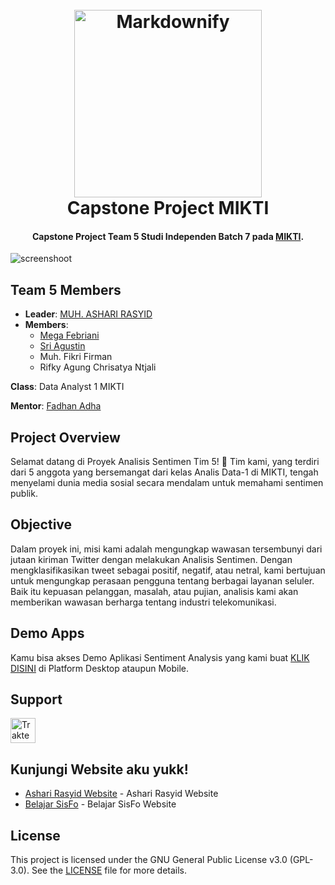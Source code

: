 
<h1 align="center">
  <br>
  <a href="https://mikti.id"><img src="https://mikti.id/assets/images/resources/logo-1.png" alt="Markdownify" width="300"></a>
  <br>
  Capstone Project MIKTI
  <br>
</h1>

<h4 align="center">Capstone Project Team 5 Studi Independen Batch 7 pada <a href="http://mikti.id" target="_blank">MIKTI</a>.</h4>

![screenshoot](https://media.licdn.com/dms/image/v2/D5622AQEHOYerLsixZg/feedshare-shrink_1280/B56ZQDPYyeGsAo-/0/1735221160488?e=1740009600&v=beta&t=Csx4ymVssAErxdedx-1mbiVgwvk5BXUPIDylc1pirl0)

## Team 5 Members
- **Leader**: [MUH. ASHARI RASYID](https://www.linkedin.com/in/ardcreator/)
- **Members**:
    - [Mega Febriani](https://www.linkedin.com/in/megafebriani-528915326/)
    - [Sri Agustin](https://www.linkedin.com/in/sriagustin/)
    - Muh. Fikri Firman
    - Rifky Agung Chrisatya Ntjali

**Class**: Data Analyst 1 MIKTI

**Mentor**: [Fadhan Adha](https://www.linkedin.com/in/fadhlan-adha/)

## Project Overview
Selamat datang di Proyek Analisis Sentimen Tim 5! 🌟 Tim kami, yang terdiri dari 5 anggota yang bersemangat dari kelas Analis Data-1 di MIKTI, tengah menyelami dunia media sosial secara mendalam untuk memahami sentimen publik.

## Objective
Dalam proyek ini, misi kami adalah mengungkap wawasan tersembunyi dari jutaan kiriman Twitter dengan melakukan Analisis Sentimen. Dengan mengklasifikasikan tweet sebagai positif, negatif, atau netral, kami bertujuan untuk mengungkap perasaan pengguna tentang berbagai layanan seluler. Baik itu kepuasan pelanggan, masalah, atau pujian, analisis kami akan memberikan wawasan berharga tentang industri telekomunikasi.

## Demo Apps

Kamu bisa akses Demo Aplikasi Sentiment Analysis yang kami buat [KLIK DISINI](#) di Platform Desktop ataupun Mobile.

## Support

<a href="https://trakteer.id/ardtrakteer" target="_blank"><img id="wse-buttons-preview" src="https://edge-cdn.trakteer.id/images/embed/trbtn-red-1.png?date=18-11-2023" height="40" style="border:0px;height:40px;" alt="Trakteer Saya"></a>

## Kunjungi Website aku yukk!

- [Ashari Rasyid Website](https://asharirasyid.my.id) - Ashari Rasyid Website
- [Belajar SisFo](https://belajarsisfo.asharirasyid.my.id) - Belajar SisFo Website

## License

This project is licensed under the GNU General Public License v3.0 (GPL-3.0). See the [LICENSE](LICENSE) file for more details.

